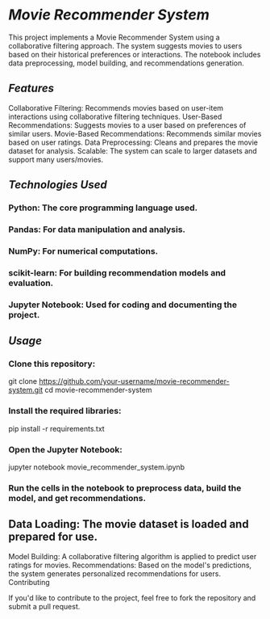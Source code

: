 # *Movie Recommender System*

This project implements a Movie Recommender System using a collaborative filtering approach. The system suggests movies to users based on their historical preferences or interactions. The notebook includes data preprocessing, model building, and recommendations generation.

## *Features*

Collaborative Filtering: Recommends movies based on user-item interactions using collaborative filtering techniques.
User-Based Recommendations: Suggests movies to a user based on preferences of similar users.
Movie-Based Recommendations: Recommends similar movies based on user ratings.
Data Preprocessing: Cleans and prepares the movie dataset for analysis.
Scalable: The system can scale to larger datasets and support many users/movies.

## *Technologies Used*

### Python: The core programming language used.
### Pandas: For data manipulation and analysis.
### NumPy: For numerical computations.
### scikit-learn: For building recommendation models and evaluation.
### Jupyter Notebook: Used for coding and documenting the project.

## *Usage*

### Clone this repository:

git clone https://github.com/your-username/movie-recommender-system.git
cd movie-recommender-system

### Install the required libraries:

pip install -r requirements.txt

### Open the Jupyter Notebook:

jupyter notebook movie_recommender_system.ipynb

### Run the cells in the notebook to preprocess data, build the model, and get recommendations.


## Data Loading: The movie dataset is loaded and prepared for use.
Model Building: A collaborative filtering algorithm is applied to predict user ratings for movies.
Recommendations: Based on the model's predictions, the system generates personalized recommendations for users.
Contributing

If you'd like to contribute to the project, feel free to fork the repository and submit a pull request.
